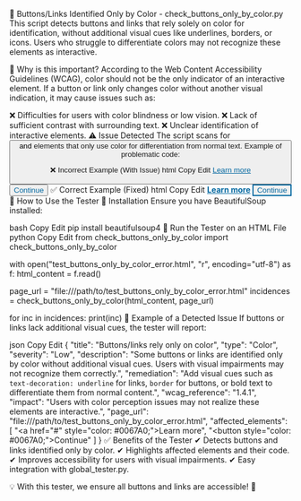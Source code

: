 🎨 Buttons/Links Identified Only by Color - check_buttons_only_by_color.py
This script detects buttons and links that rely solely on color for identification, without additional visual cues like underlines, borders, or icons.
Users who struggle to differentiate colors may not recognize these elements as interactive.

📌 Why is this important?
According to the Web Content Accessibility Guidelines (WCAG), color should not be the only indicator of an interactive element.
If a button or link only changes color without another visual indication, it may cause issues such as:

❌ Difficulties for users with color blindness or low vision.
❌ Lack of sufficient contrast with surrounding text.
❌ Unclear identification of interactive elements.
⚠️ Issue Detected
The script scans for <button> and <a> elements that only use color for differentiation from normal text.
Example of problematic code:

❌ Incorrect Example (With Issue)
html
Copy
Edit
<a href="#" style="color: #0067A0;">Learn more</a>
<button style="color: #0067A0;">Continue</button>
✅ Correct Example (Fixed)
html
Copy
Edit
<a href="#" style="color: #0067A0; text-decoration: underline; font-weight: bold;">Learn more</a>
<button style="color: #0067A0; border: 2px solid #0067A0; background-color: #f0f0f0;">Continue</button>
🚀 How to Use the Tester
📌 Installation
Ensure you have BeautifulSoup installed:

bash
Copy
Edit
pip install beautifulsoup4
📌 Run the Tester on an HTML File
python
Copy
Edit
from check_buttons_only_by_color import check_buttons_only_by_color

with open("test_buttons_only_by_color_error.html", "r", encoding="utf-8") as f:
    html_content = f.read()

page_url = "file:///path/to/test_buttons_only_by_color_error.html"
incidences = check_buttons_only_by_color(html_content, page_url)

for inc in incidences:
    print(inc)
📄 Example of a Detected Issue
If buttons or links lack additional visual cues, the tester will report:

json
Copy
Edit
{
    "title": "Buttons/links rely only on color",
    "type": "Color",
    "severity": "Low",
    "description": "Some buttons or links are identified only by color without additional visual cues. Users with visual impairments may not recognize them correctly.",
    "remediation": "Add visual cues such as `text-decoration: underline` for links, `border` for buttons, or bold text to differentiate them from normal content.",
    "wcag_reference": "1.4.1",
    "impact": "Users with color perception issues may not realize these elements are interactive.",
    "page_url": "file:///path/to/test_buttons_only_by_color_error.html",
    "affected_elements": [
        "<a href=\"#\" style=\"color: #0067A0;\">Learn more</a>",
        "<button style=\"color: #0067A0;\">Continue</button>"
    ]
}
✅ Benefits of the Tester
✔ Detects buttons and links identified only by color.
✔ Highlights affected elements and their code.
✔ Improves accessibility for users with visual impairments.
✔ Easy integration with global_tester.py.

💡 With this tester, we ensure all buttons and links are accessible! 🚀

